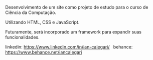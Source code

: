 Desenvolvimento de um site como projeto de estudo para o curso de Ciência da Computação.

Utilizando HTML, CSS e JavaScript.

Futuramente, será incorporado um framework para expandir suas funcionalidades.

linkedin: https://www.linkedin.com/in/ian-calegari/
 
behance: https://www.behance.net/iancalegari
